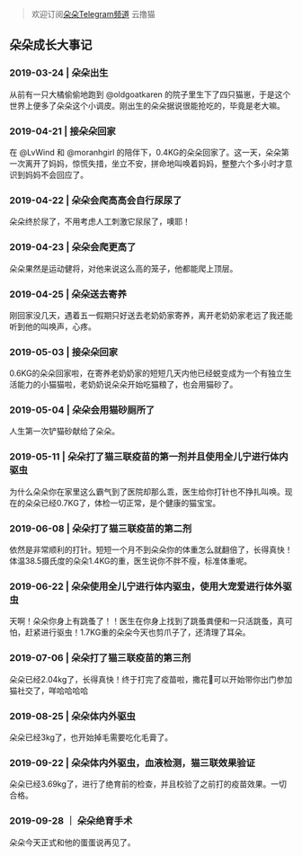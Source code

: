> 欢迎订阅[朵朵Telegram频道](https://t.me/duoduocat) 云撸猫

## 朵朵成长大事记
### 2019-03-24 |  朵朵出生
  从前有一只大橘偷偷地跑到 @oldgoatkaren 的院子里生下了四只猫崽，于是这个世界上便多了朵朵这个小调皮。刚出生的朵朵据说很能抢吃的，毕竟是老大嘛。
### 2019-04-21 |  接朵朵回家
  在 @LvWind 和 @moranhgirl 的陪伴下，0.4KG的朵朵回家了。这一天，朵朵第一次离开了妈妈，惊慌失措，坐立不安，拼命地叫唤着妈妈，整整六个多小时才意识到妈妈不会回应了。
### 2019-04-22 |  朵朵会爬高高会自行尿尿了
  朵朵终於尿了，不用考虑人工刺激它尿尿了，噢耶！
### 2019-04-23 |  朵朵会爬更高了
  朵朵果然是运动健将，对他来说这么高的笼子，他都能爬上顶层。
### 2019-04-25 |  朵朵送去寄养
  刚回家没几天，遇着五一假期只好送去老奶奶家寄养，离开老奶奶家老远了我还能听到他的叫唤声，心疼。
### 2019-05-03 |  接朵朵回家
  0.6KG的朵朵回家啦，在寄养老奶奶家的短短几天内他已经蜕变成为一个有独立生活能力的小猫猫啦，老奶奶说朵朵开始吃猫粮了，也会用猫砂了。
### 2019-05-04 |  朵朵会用猫砂厕所了
  人生第一次铲猫砂献给了朵朵。
### 2019-05-11 |  朵朵打了猫三联疫苗的第一剂并且使用全儿宁进行体内驱虫
  为什么朵朵你在家里这么霸气到了医院却那么乖，医生给你打针也不挣扎叫唤。现在的朵朵已经0.7KG了，体检一切正常，是个健康的猫宝宝。
### 2019-06-08 |  朵朵打了猫三联疫苗的第二剂
  依然是非常顺利的打针。短短一个月不到朵朵你的体重怎么就翻倍了，长得真快！体温38.5摄氏度的朵朵1.4KG的重，医生说你不胖不瘦，标准体重呢。
### 2019-06-22 |  朵朵使用全儿宁进行体内驱虫，使用大宠爱进行体外驱虫
  天啊！朵朵你身上有跳蚤了！！医生在你身上找到了跳蚤粪便和一只活跳蚤，真可怕，赶紧进行驱虫！1.7KG重的朵朵今天也剪爪子了，还清理了耳朵。
### 2019-07-06 |  朵朵打了猫三联疫苗的第三剂
  朵朵已经2.04kg了，长得真快！终于打完了疫苗啦，撒花🎉可以开始带你出门参加猫社交了，咩哈哈哈哈
### 2019-08-25 | 朵朵体内外驱虫
  朵朵已经3kg了，也开始掉毛需要吃化毛膏了。
### 2019-09-22 | 朵朵体内外驱虫，血液检测，猫三联效果验证
  朵朵已经3.69kg了，进行了绝育前的检查，并且校验了之前打的疫苗效果。一切合格。
### 2019-09-28 ｜ 朵朵绝育手术
  朵朵今天正式和他的蛋蛋说再见了。
